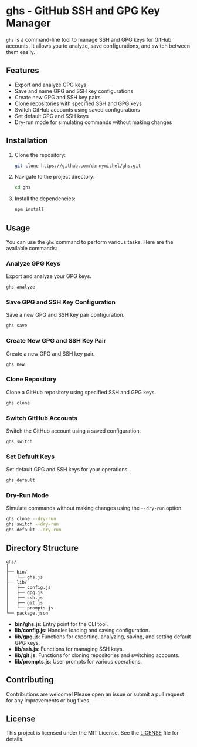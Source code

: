 # ghs - GitHub SSH and GPG Key Manager

`ghs` is a command-line tool to manage SSH and GPG keys for GitHub accounts. It allows you to analyze, save configurations, and switch between them easily.

## Features

- Export and analyze GPG keys
- Save and name GPG and SSH key configurations
- Create new GPG and SSH key pairs
- Clone repositories with specified SSH and GPG keys
- Switch GitHub accounts using saved configurations
- Set default GPG and SSH keys
- Dry-run mode for simulating commands without making changes

## Installation

1. Clone the repository:

    ```bash
    git clone https://github.com/dannymichel/ghs.git
    ```

2. Navigate to the project directory:

    ```bash
    cd ghs
    ```

3. Install the dependencies:

    ```bash
    npm install
    ```

## Usage

You can use the `ghs` command to perform various tasks. Here are the available commands:

### Analyze GPG Keys

Export and analyze your GPG keys.

```bash
ghs analyze
```

### Save GPG and SSH Key Configuration

Save a new GPG and SSH key pair configuration.

```bash
ghs save
```

### Create New GPG and SSH Key Pair

Create a new GPG and SSH key pair.

```bash
ghs new
```

### Clone Repository

Clone a GitHub repository using specified SSH and GPG keys.

```bash
ghs clone
```

### Switch GitHub Accounts

Switch the GitHub account using a saved configuration.

```bash
ghs switch
```

### Set Default Keys

Set default GPG and SSH keys for your operations.

```bash
ghs default
```

### Dry-Run Mode

Simulate commands without making changes using the `--dry-run` option.

```bash
ghs clone --dry-run
ghs switch --dry-run
ghs default --dry-run
```

## Directory Structure

```
ghs/
│
├── bin/
│   └── ghs.js
├── lib/
│   ├── config.js
│   ├── gpg.js
│   ├── ssh.js
│   ├── git.js
│   └── prompts.js
└── package.json
```

- **bin/ghs.js**: Entry point for the CLI tool.
- **lib/config.js**: Handles loading and saving configuration.
- **lib/gpg.js**: Functions for exporting, analyzing, saving, and setting default GPG keys.
- **lib/ssh.js**: Functions for managing SSH keys.
- **lib/git.js**: Functions for cloning repositories and switching accounts.
- **lib/prompts.js**: User prompts for various operations.

## Contributing

Contributions are welcome! Please open an issue or submit a pull request for any improvements or bug fixes.

## License

This project is licensed under the MIT License. See the [LICENSE](LICENSE) file for details.